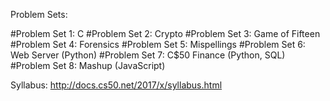 

Problem Sets:

#Problem Set 1: C
#Problem Set 2: Crypto
#Problem Set 3: Game of Fifteen
#Problem Set 4: Forensics
#Problem Set 5: Mispellings
#Problem Set 6: Web Server    (Python)
#Problem Set 7: C$50 Finance  (Python, SQL)
#Problem Set 8: Mashup        (JavaScript)



Syllabus:
http://docs.cs50.net/2017/x/syllabus.html

